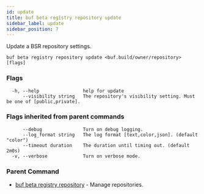 ```yaml
---
id: update
title: buf beta registry repository update
sidebar_label: update
sidebar_position: 7
---
```

Update a BSR repository settings.

```
buf beta registry repository update <buf.build/owner/repository> [flags]
```

### Flags

```
  -h, --help                help for update
      --visibility string   The repository's visibility setting. Must be one of [public,private].
```

### Flags inherited from parent commands

```
      --debug               Turn on debug logging.
      --log_format string   The log format [text,color,json]. (default "color")
      --timeout duration    The duration until timing out. (default 2m0s)
  -v, --verbose             Turn on verbose mode.
```

### Parent Command

* [buf beta registry repository](index)	 - Manage repositories.
